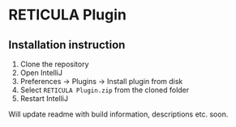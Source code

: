 # RETICULA Plugin

## Installation instruction

 1. Clone the repository
 2. Open IntelliJ
 3. Preferences -> Plugins -> Install plugin from disk
 4. Select `RETICULA Plugin.zip` from the cloned folder
 5. Restart IntelliJ
 

Will update readme with build information, descriptions etc. soon.